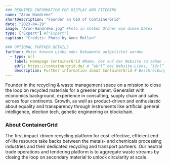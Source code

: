 ```yaml
---
### REQUIRED INFORMATION FOR DISPLAY AND FITERING
name: "Aron Handreke"
shortDescription: "Founder an CEO of ContainerGrid"
date: "2023-04-29"
image: "Aron-Handreke.jpg" #Foto in selben Ordner wie diese Datei
type: ["Expert"] #["Expert"]
caption: "Credits: Photo by Anne Mollen"

### OPTIONAL FURTHER DETAILS
further: #hier können Links oder Dokumente aufgelistet werden
  - type: url
    label: Homepage ContainerGrid #Name, der auf der Website zu sehen ist
    eUrl: https://containergrid.de/ # ”eUrl” bei Website-Links, “iUrl” bei Dokumenten/Fotos
    description: Further information about ContainerGrid # Beschreibung
---
```


Founder in the recycling & waste management space on a mission to close the loop on recycled materials for a greener planet. Generalist with economics background, experience in consulting, supply chain and sales across four continents. Growth, as well as product-driven and enthusiastic about equality and transparency through instruments like artificial general intelligence, election tech, genetic engineering or blockchain.

### About ContainerGrid

The first impact-driven recycling platform for cost-effective, efficient end-of-life resource take backs between the metals- and chemicals processing industries and their dedicated recycling and transport partners. Our neutral trade operations and tendering platform is to aggregate waste streams by closing the loop on secondary material to unlock circularity at scale.
